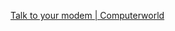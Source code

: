 
[Talk to your modem | Computerworld](https://www.computerworld.com/article/2880475/talk-to-your-modem.html)
